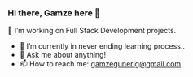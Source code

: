 ### Hi there, Gamze here 👋

🚀  I’m working on Full Stack Development projects.
- 🌱  I’m currently in never ending learning process.. 
- 💬  Ask me about anything!
- 📫  How to reach me: gamzegunerig@gmail.com

<!--
**pinacotheque/pinacotheque** is a ✨ _special_ ✨ repository because its `README.md` (this file) appears on your GitHub profile.

Here are some ideas to get you started:


- 🌱 I’m currently learning ...
- 👯 I’m looking to collaborate on ...
- 🤔 I’m looking for help with ...
- 💬 Ask me about ...
- 📫 How to reach me: ...
- 😄 Pronouns: ...
- ⚡ Fun fact: ...
-->

